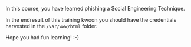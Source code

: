 In this course, you have learned phishing a Social Engineering Technique.

In the endresult of this training kwoon you should have the credentials harvested in the `/var/www/html` folder. 

Hope you had fun learning! :-)

